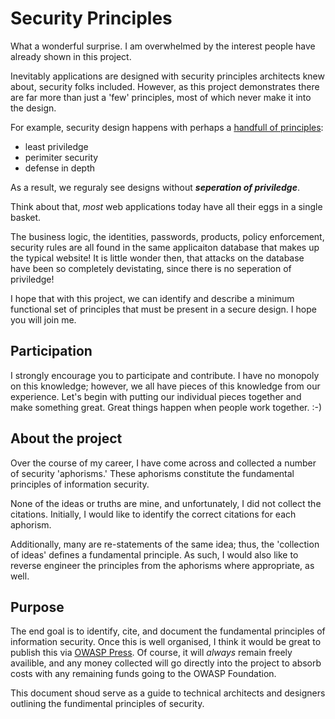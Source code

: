 # Security Principles

What a wonderful surprise. I am overwhelmed by the interest people have already shown in this project.

Inevitably applications are designed with security principles architects knew about, security folks included. 
However, as this project demonstrates there are far more than just a 'few' principles, most of which never make it into the design.

For example, security design happens with perhaps a [handfull of principles](https://www.owasp.org/index.php/Category:Principle):

* least priviledge
* perimiter security
* defense in depth
 
As a result, we reguraly see designs without ***seperation of priviledge***. 

Think about that, *most* web applications today have all their eggs in a single basket.

The business logic, the identities, passwords, products, policy enforcement, security rules are all found in the same applicaiton database that makes up the typical website!
It is little wonder then, that attacks on the database have been so completely devistating, since there is no seperation of priviledge!

I hope that with this project, we can identify and describe a minimum functional set of principles that must be present in a secure design. I hope you will join me.

## Participation 

I strongly encourage you to participate and contribute. 
I have no monopoly on this knowledge; however, we all have pieces of this knowledge from our experience. Let's begin with putting our individual pieces together and make something great. Great things happen when people work together. :-)

## About the project 

Over the course of my career, I have come across and collected a number of security 'aphorisms.' These aphorisms constitute the fundamental principles of information security.  

None of the ideas or truths are mine, and unfortunately, I did not collect the citations. Initially, I would like to identify the correct citations for each aphorism. 

Additionally, many are re-statements of the same idea; thus, the 'collection of ideas' defines a fundamental principle. As such, I would also like to reverse engineer the principles from the aphorisms where appropriate, as well.


## Purpose

The end goal is to identify, cite, and document the fundamental principles of information security. Once this is well organised, I think it would be great to publish this via [OWASP Press](http://scriptogr.am/dennis-groves/post/owasp-press).
Of course, it will *always* remain freely availible, and any money collected will go directly into the project to absorb costs with any remaining funds going to the OWASP Foundation. 

This document shoud serve as a guide to technical architects and designers outlining the fundimental principles of security. 
